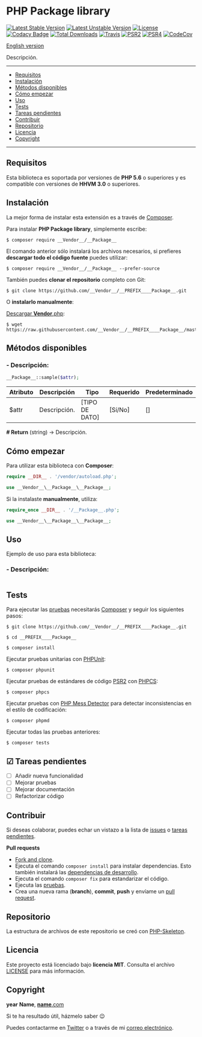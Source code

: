 # PHP __Package__ library

[![Latest Stable Version](https://poser.pugx.org/__vendor__/__PREFIX____Package__/v/stable)](https://packagist.org/packages/__vendor__/__PREFIX____Package__) [![Latest Unstable Version](https://poser.pugx.org/__vendor__/__PREFIX____Package__/v/unstable)](https://packagist.org/packages/__vendor__/__PREFIX____Package__) [![License](https://poser.pugx.org/__vendor__/__PREFIX____Package__/license)](LICENSE) [![Codacy Badge](https://www.codacy.com/project/badge/00000000000000000000000000000000)](https://www.codacy.com/app/__Vendor__/__PREFIX____Package__) [![Total Downloads](https://poser.pugx.org/__vendor__/__PREFIX____Package__/downloads)](https://packagist.org/packages/__vendor__/__Vendor__) [![Travis](https://travis-ci.org/__Vendor__/__PREFIX____Package__.svg)](https://travis-ci.org/__Vendor__/__PREFIX____Package__) [![PSR2](https://img.shields.io/badge/PSR-2-1abc9c.svg)](http://www.php-fig.org/psr/psr-2/) [![PSR4](https://img.shields.io/badge/PSR-4-9b59b6.svg)](http://www.php-fig.org/psr/psr-4/) [![CodeCov](https://codecov.io/gh/__Vendor__/__PREFIX____Package__/branch/master/graph/badge.svg)](https://codecov.io/gh/__Vendor__/__PREFIX____Package__)

[English version](README.md)

Descripción.

---

- [Requisitos](#requisitos)
- [Instalación](#instalación)
- [Métodos disponibles](#métodos-disponibles)
- [Cómo empezar](#cómo-empezar)
- [Uso](#uso)
- [Tests](#tests)
- [Tareas pendientes](#-tareas-pendientes)
- [Contribuir](#contribuir)
- [Repositorio](#repositorio)
- [Licencia](#licencia)
- [Copyright](#copyright)

---

## Requisitos

Esta biblioteca es soportada por versiones de **PHP 5.6** o superiores y es compatible con versiones de **HHVM 3.0** o superiores.

## Instalación 

La mejor forma de instalar esta extensión es a través de [Composer](http://getcomposer.org/download/).

Para instalar **PHP __Package__ library**, simplemente escribe:

    $ composer require __Vendor__/__Package__

El comando anterior sólo instalará los archivos necesarios, si prefieres **descargar todo el código fuente** puedes utilizar:

    $ composer require __Vendor__/__Package__ --prefer-source

También puedes **clonar el repositorio** completo con Git:

	$ git clone https://github.com/__Vendor__/__PREFIX____Package__.git

O **instalarlo manualmente**:

[Descargar __Vendor__.php](https://raw.githubusercontent.com/__Vendor__/__PREFIX____Package__/master/src/__Package__.php):

    $ wget https://raw.githubusercontent.com/__Vendor__/__PREFIX____Package__/master/src/__Package__.php

## Métodos disponibles

### - Descripción:

```php
__Package__::sample($attr);
```

| Atributo | Descripción | Tipo | Requerido | Predeterminado
| --- | --- | --- | --- | --- |
| $attr | Descripción. | [TIPO DE DATO] | [Sí/No] | [] |

**# Return** (string) → Descripción.

## Cómo empezar

Para utilizar esta biblioteca con **Composer**:

```php
require __DIR__ . '/vendor/autoload.php';

use __Vendor__\__Package__\__Package__;
```

Si la instalaste **manualmente**, utiliza:

```php
require_once __DIR__ . '/__Package__.php';

use __Vendor__\__Package__\__Package__;
```

## Uso

Ejemplo de uso para esta biblioteca:

### - Descripción:

```php
```

## Tests 

Para ejecutar las [pruebas](tests) necesitarás [Composer](http://getcomposer.org/download/) y seguir los siguientes pasos:

    $ git clone https://github.com/__Vendor__/__PREFIX____Package__.git
    
    $ cd __PREFIX____Package__

    $ composer install

Ejecutar pruebas unitarias con [PHPUnit](https://phpunit.de/):

    $ composer phpunit

Ejecutar pruebas de estándares de código [PSR2](http://www.php-fig.org/psr/psr-2/) con [PHPCS](https://github.com/squizlabs/PHP_CodeSniffer):

    $ composer phpcs

Ejecutar pruebas con [PHP Mess Detector](https://phpmd.org/) para detectar inconsistencias en el estilo de codificación:

    $ composer phpmd

Ejecutar todas las pruebas anteriores:

    $ composer tests

## ☑ Tareas pendientes

- [ ] Añadir nueva funcionalidad
- [ ] Mejorar pruebas
- [ ] Mejorar documentación
- [ ] Refactorizar código

## Contribuir

Si deseas colaborar, puedes echar un vistazo a la lista de
[issues](https://github.com/__Vendor__/__PREFIX____Package__/issues) o [tareas pendientes](#-tareas-pendientes).

**Pull requests**

* [Fork and clone](https://help.github.com/articles/fork-a-repo).
* Ejecuta el comando `composer install` para instalar dependencias.
  Esto también instalará las [dependencias de desarrollo](https://getcomposer.org/doc/03-cli.md#install).
* Ejecuta el comando `composer fix` para estandarizar el código.
* Ejecuta las [pruebas](#tests).
* Crea una nueva rama (**branch**), **commit**, **push** y envíame un
  [pull request](https://help.github.com/articles/using-pull-requests).

## Repositorio

La estructura de archivos de este repositorio se creó con [PHP-Skeleton](https://github.com/Josantonius/PHP-Skeleton).

## Licencia

Este proyecto está licenciado bajo **licencia MIT**. Consulta el archivo [LICENSE](LICENSE) para más información.

## Copyright

__year__ __Name__, [__name__.com](https://__name__.com/)

Si te ha resultado útil, házmelo saber :wink:

Puedes contactarme en [Twitter](https://twitter.com/__Name__) o a través de mi [correo electrónico](mailto:__email__).